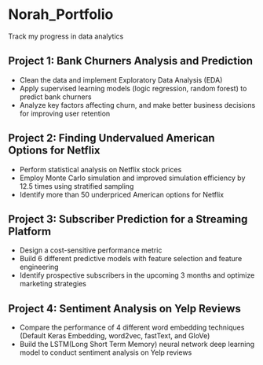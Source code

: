 # Norah_Portfolio
Track my progress in data analytics

## Project 1: Bank Churners Analysis and Prediction
* Clean the data and implement Exploratory Data Analysis (EDA)
* Apply supervised learning models (logic regression, random forest) to predict bank churners
* Analyze key factors affecting churn, and make better business decisions for improving user retention

## Project 2: Finding Undervalued American Options for Netflix
* Perform statistical analysis on Netflix stock prices
* Employ Monte Carlo simulation and improved simulation efficiency by 12.5 times using stratified sampling
* Identify more than 50 underpriced American options for Netflix

## Project 3: Subscriber Prediction for a Streaming Platform
* Design a cost-sensitive performance metric
* Build 6 different predictive models with feature selection and feature engineering
* Identify prospective subscribers in the upcoming 3 months and optimize marketing strategies

## Project 4: Sentiment Analysis on Yelp Reviews
* Compare the performance of 4 different word embedding techniques (Default Keras Embedding, word2vec, fastText, and GloVe)
* Build the LSTM(Long Short Term Memory) neural network deep learning model to conduct sentiment analysis on Yelp reviews
